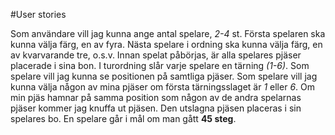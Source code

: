 #User stories

Som användare vill jag kunna ange antal spelare, *2-4* st.
Första spelaren ska kunna välja färg, en av fyra.
Nästa spelare i ordning ska kunna välja färg, en av kvarvarande tre, o.s.v.
Innan spelat påbörjas, är alla spelares pjäser placerade i sina bon.
I turordning slår varje spelare en tärning *(1-6)*.
Som spelare vill jag kunna se positionen på samtliga pjäser.
Som spelare vill jag kunna välja någon av mina pjäser om första tärningsslaget är *1* eller *6*.
Om min pjäs hamnar på samma position som någon av de andra spelarnas pjäser kommer jag knuffa ut pjäsen.
Den utslagna pjäsen placeras i sin spelares bo.
En spelare går i mål om man gått **45 steg**.



